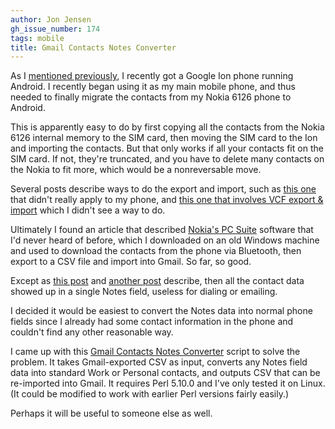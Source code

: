 ```yaml
---
author: Jon Jensen
gh_issue_number: 174
tags: mobile
title: Gmail Contacts Notes Converter
---
```


As I [mentioned previously](http://blog.endpoint.com/2009/05/google-io-2009-day-1.html), I recently got a Google Ion phone running Android. I recently began using it as my main mobile phone, and thus needed to finally migrate the contacts from my Nokia 6126 phone to Android.

This is apparently easy to do by first copying all the contacts from the Nokia 6126 internal memory to the SIM card, then moving the SIM card to the Ion and importing the contacts. But that only works if all your contacts fit on the SIM card. If not, they're truncated, and you have to delete many contacts on the Nokia to fit more, which would be a nonreversable move.

Several posts describe ways to do the export and import, such as [this one](http://blog.lickmyear.org/2009/01/story-of-nokia-and-android-contact.html) that didn't really apply to my phone, and [this one that involves VCF export &amp; import](http://www.javaworld.com/community/node/2184) which I didn't see a way to do.

Ultimately I found an article that described [Nokia's PC Suite](https://www.nokiausa.com/get-support-and-software/software/nokia-suites-for-your-pc) software that I'd never heard of before, which I downloaded on an old Windows machine and used to download the contacts from the phone via Bluetooth, then export to a CSV file and import into Gmail. So far, so good.

Except as [this post](http://forums.t-mobile.com/tmbl/board/message?board.id=Android3&thread.id=20593) and [another post](http://www.theinquirer.net/inquirer/news/1049400/fiddling-with-android-does-your-brain-in) describe, then all the contact data showed up in a single Notes field, useless for dialing or emailing.

I decided it would be easiest to convert the Notes data into normal phone fields since I already had some contact information in the phone and couldn't find any other reasonable way.

I came up with this [Gmail Contacts Notes Converter](http://gist.github.com/151139) script to solve the problem. It takes Gmail-exported CSV as input, converts any Notes field data into standard Work or Personal contacts, and outputs CSV that can be re-imported into Gmail. It requires Perl 5.10.0 and I've only tested it on Linux. (It could be modified to work with earlier Perl versions fairly easily.)

Perhaps it will be useful to someone else as well.
